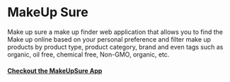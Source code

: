 # MakeUp Sure

Make up sure a make up finder web application that allows you to find the Make up online based on your personal preference and filter make up products by product type, product category, brand and even tags such as organic, oil free, chemical free, Non-GMO, organic, etc. 

#### [Checkout the MakeUpSure App](https://anand92490.github.io/makeUpSure/)
